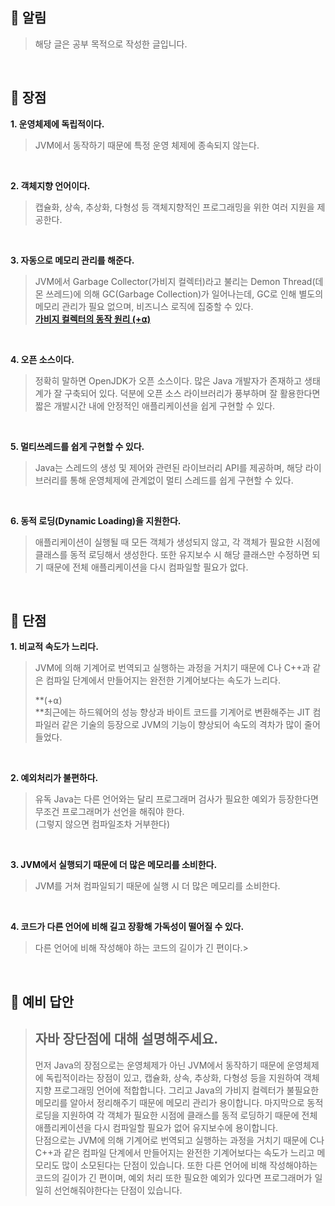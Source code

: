 ## **📌 알림**

> 해당 글은 공부 목적으로 작성한 글입니다.

<br>

## **📌 장점**

**1\. 운영체제에 독립적이다.**

> JVM에서 동작하기 때문에 특정 운영 체제에 종속되지 않는다.

<br>

**2\. 객체지향 언어이다.**

> 캡슐화, 상속, 추상화, 다형성 등 객체지향적인 프로그래밍을 위한 여러 지원을 제공한다. 

<br>

**3\. 자동으로 메모리 관리를 해준다.**

> JVM에서 Garbage Collector(가비지 컬렉터)라고 불리는 Demon Thread(데몬 쓰레드)에 의해 GC(Garbage Collection)가 일어나는데, GC로 인해 별도의 메모리 관리가 필요 없으며, 비즈니스 로직에 집중할 수 있다.  
> [**가비지 컬렉터의 동작 원리 (+⍺)**](https://backtony.github.io/interview/java/2021-11-30-interview-12/)

<br>

**4\. 오픈 소스이다.**

> 정확히 말하면 OpenJDK가 오픈 소스이다. 많은 Java 개발자가 존재하고 생태계가 잘 구축되어 있다. 덕분에 오픈 소스 라이브러리가 풍부하며 잘 활용한다면 짧은 개발시간 내에 안정적인 애플리케이션을 쉽게 구현할 수 있다.

<br>

**5\. 멀티쓰레드를 쉽게 구현할 수 있다.**

> Java는 스레드의 생성 및 제어와 관련된 라이브러리 API를 제공하며, 해당 라이브러리를 통해 운영체제에 관계없이 멀티 스레드를 쉽게 구현할 수 있다.

<br>

**6\. 동적 로딩(Dynamic Loading)을 지원한다.**

> 애플리케이션이 실행될 때 모든 객체가 생성되지 않고, 각 객체가 필요한 시점에 클래스를 동적 로딩해서 생성한다. 또한 유지보수 시 해당 클래스만 수정하면 되기 때문에 전체 애플리케이션을 다시 컴파일할 필요가 없다.

<br>

## **📌 단점**

**1\. 비교적 속도가 느리다.**

> JVM에 의해 기계어로 번역되고 실행하는 과정을 거치기 때문에 C나 C++과 같은 컴파일 단계에서 만들어지는 완전한 기계어보다는 속도가 느리다.  
>   
> **(+⍺)  
> **최근에는 하드웨어의 성능 향상과 바이트 코드를 기계어로 변환해주는 JIT 컴파일러 같은 기술의 등장으로 JVM의 기능이 향상되어 속도의 격차가 많이 줄어들었다.

<br>

**2\. 예외처리가 불편하다.**

> 유독 Java는 다른 언어와는 달리 프로그래머 검사가 필요한 예외가 등장한다면 무조건 프로그래머가 선언을 해줘야 한다.  
> (그렇지 않으면 컴파일조차 거부한다)

<br>

**3\. JVM에서 실행되기 때문에 더 많은 메모리를 소비한다.**

> JVM를 거쳐 컴파일되기 때문에 실행 시 더 많은 메모리를 소비한다.

<br>

**4\. 코드가 다른 언어에 비해 길고 장황해 가독성이 떨어질 수 있다.**

> 다른 언어에 비해 작성해야 하는 코드의 길이가 긴 편이다.> 

<br>

## **📌 예비 답안**
> **자바 장단점에 대해 설명해주세요.**
> ---
> 먼저 Java의 장점으로는
> 운영체제가 아닌 JVM에서 동작하기 때문에 운영체제에 독립적이라는 장점이 있고, 캡슐화, 상속, 추상화, 다형성 등을 지원하여 객체 지향 프로그래밍 언어에 적합합니다. 그리고 Java의 가비지 컬렉터가 불필요한 메모리를 알아서 정리해주기 때문에 메모리 관리가 용이합니다. 마지막으로 동적 로딩을 지원하여 각 객체가 필요한 시점에 클래스를 동적 로딩하기 때문에 전체 애플리케이션을 다시 컴파일할 필요가 없어 유지보수에 용이합니다.  
> 단점으로는
> JVM에 의해 기계어로 번역되고 실행하는 과정을 거치기 때문에 C나 C++과 같은 컴파일 단계에서 만들어지는 완전한 기계어보다는 속도가 느리고 메모리도 많이 소모된다는 단점이 있습니다. 또한 다른 언어에 비해 작성해야하는 코드의 길이가 긴 편이며, 예외 처리 또한 필요한 예외가 있다면 프로그래머가 일일히 선언해줘야한다는 단점이 있습니다.
